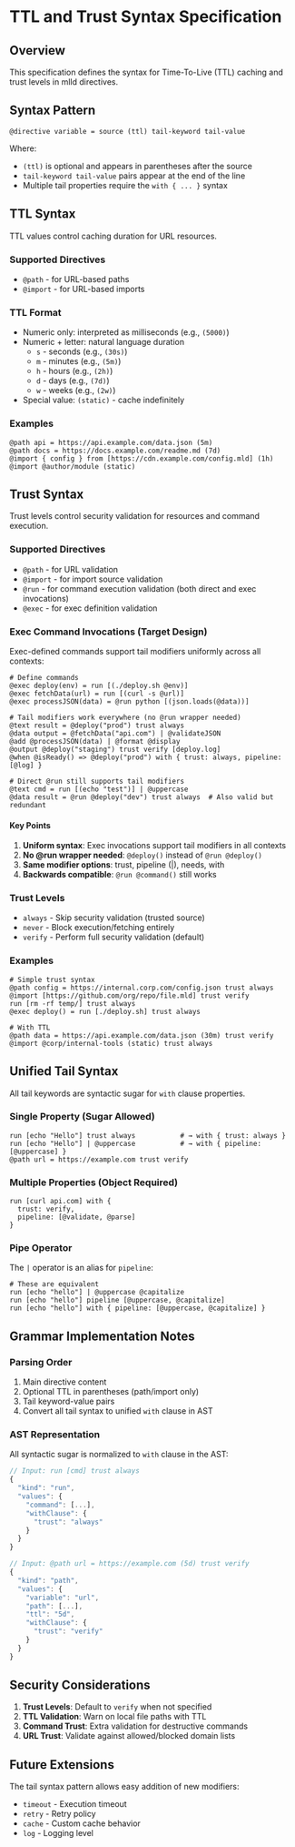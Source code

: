 # TTL and Trust Syntax Specification

## Overview

This specification defines the syntax for Time-To-Live (TTL) caching and trust levels in mlld directives.

## Syntax Pattern

```
@directive variable = source (ttl) tail-keyword tail-value
```

Where:
- `(ttl)` is optional and appears in parentheses after the source
- `tail-keyword tail-value` pairs appear at the end of the line
- Multiple tail properties require the `with { ... }` syntax

## TTL Syntax

TTL values control caching duration for URL resources.

### Supported Directives
- `@path` - for URL-based paths
- `@import` - for URL-based imports

### TTL Format
- Numeric only: interpreted as milliseconds (e.g., `(5000)`)
- Numeric + letter: natural language duration
  - `s` - seconds (e.g., `(30s)`)
  - `m` - minutes (e.g., `(5m)`)
  - `h` - hours (e.g., `(2h)`)
  - `d` - days (e.g., `(7d)`)
  - `w` - weeks (e.g., `(2w)`)
- Special value: `(static)` - cache indefinitely

### Examples
```mlld
@path api = https://api.example.com/data.json (5m)
@path docs = https://docs.example.com/readme.md (7d)
@import { config } from [https://cdn.example.com/config.mld] (1h)
@import @author/module (static)
```

## Trust Syntax

Trust levels control security validation for resources and command execution.

### Supported Directives
- `@path` - for URL validation
- `@import` - for import source validation
- `@run` - for command execution validation (both direct and exec invocations)
- `@exec` - for exec definition validation

### Exec Command Invocations (Target Design)

Exec-defined commands support tail modifiers uniformly across all contexts:

```mlld
# Define commands
@exec deploy(env) = run [(./deploy.sh @env)]
@exec fetchData(url) = run [(curl -s @url)]
@exec processJSON(data) = @run python [(json.loads(@data))]

# Tail modifiers work everywhere (no @run wrapper needed)
@text result = @deploy("prod") trust always
@data output = @fetchData("api.com") | @validateJSON
@add @processJSON(data) | @format @display
@output @deploy("staging") trust verify [deploy.log]
@when @isReady() => @deploy("prod") with { trust: always, pipeline: [@log] }

# Direct @run still supports tail modifiers
@text cmd = run [(echo "test")] | @uppercase
@data result = @run @deploy("dev") trust always  # Also valid but redundant
```

#### Key Points

1. **Uniform syntax**: Exec invocations support tail modifiers in all contexts
2. **No @run wrapper needed**: `@deploy()` instead of `@run @deploy()`
3. **Same modifier options**: trust, pipeline (|), needs, with
4. **Backwards compatible**: `@run @command()` still works

### Trust Levels
- `always` - Skip security validation (trusted source)
- `never` - Block execution/fetching entirely
- `verify` - Perform full security validation (default)

### Examples
```mlld
# Simple trust syntax
@path config = https://internal.corp.com/config.json trust always
@import [https://github.com/org/repo/file.mld] trust verify
run [rm -rf temp/] trust always
@exec deploy() = run [./deploy.sh] trust always

# With TTL
@path data = https://api.example.com/data.json (30m) trust verify
@import @corp/internal-tools (static) trust always
```

## Unified Tail Syntax

All tail keywords are syntactic sugar for `with` clause properties.

### Single Property (Sugar Allowed)
```mlld
run [echo "Hello"] trust always           # → with { trust: always }
run [echo "Hello"] | @uppercase           # → with { pipeline: [@uppercase] }
@path url = https://example.com trust verify
```

### Multiple Properties (Object Required)
```mlld
run [curl api.com] with {
  trust: verify,
  pipeline: [@validate, @parse]
}
```

### Pipe Operator

The `|` operator is an alias for `pipeline`:

```mlld
# These are equivalent
run [echo "hello"] | @uppercase @capitalize
run [echo "hello"] pipeline [@uppercase, @capitalize]
run [echo "hello"] with { pipeline: [@uppercase, @capitalize] }
```

## Grammar Implementation Notes

### Parsing Order
1. Main directive content
2. Optional TTL in parentheses (path/import only)
3. Tail keyword-value pairs
4. Convert all tail syntax to unified `with` clause in AST

### AST Representation
All syntactic sugar is normalized to `with` clause in the AST:

```javascript
// Input: run [cmd] trust always
{
  "kind": "run",
  "values": {
    "command": [...],
    "withClause": {
      "trust": "always"
    }
  }
}

// Input: @path url = https://example.com (5d) trust verify
{
  "kind": "path",
  "values": {
    "variable": "url",
    "path": [...],
    "ttl": "5d",
    "withClause": {
      "trust": "verify"
    }
  }
}
```

## Security Considerations

1. **Trust Levels**: Default to `verify` when not specified
2. **TTL Validation**: Warn on local file paths with TTL
3. **Command Trust**: Extra validation for destructive commands
4. **URL Trust**: Validate against allowed/blocked domain lists

## Future Extensions

The tail syntax pattern allows easy addition of new modifiers:
- `timeout` - Execution timeout
- `retry` - Retry policy
- `cache` - Custom cache behavior
- `log` - Logging level